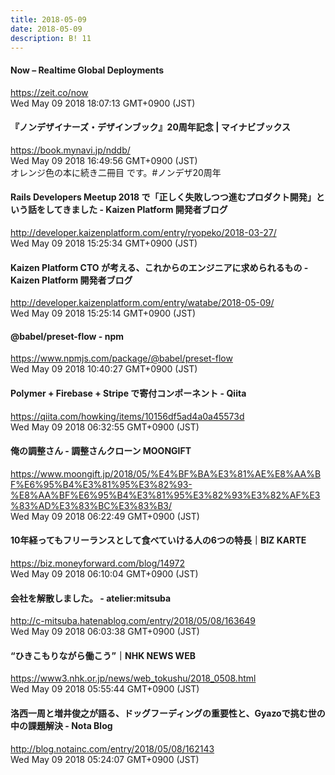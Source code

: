 ```yaml
---
title: 2018-05-09
date: 2018-05-09
description: B! 11
---
```


#### Now – Realtime Global Deployments
https://zeit.co/now<br>
Wed May 09 2018 18:07:13 GMT+0900 (JST)<br>


#### 『ノンデザイナーズ・デザインブック』20周年記念 | マイナビブックス
https://book.mynavi.jp/nddb/<br>
Wed May 09 2018 16:49:56 GMT+0900 (JST)<br>
オレンジ色の本に続き二冊目 です。#ノンデザ20周年


#### Rails Developers Meetup 2018 で「正しく失敗しつつ進むプロダクト開発」という話をしてきました - Kaizen Platform 開発者ブログ
http://developer.kaizenplatform.com/entry/ryopeko/2018-03-27/<br>
Wed May 09 2018 15:25:34 GMT+0900 (JST)<br>


#### Kaizen Platform CTO が考える、これからのエンジニアに求められるもの - Kaizen Platform 開発者ブログ
http://developer.kaizenplatform.com/entry/watabe/2018-05-09/<br>
Wed May 09 2018 15:25:14 GMT+0900 (JST)<br>


#### @babel/preset-flow  -  npm
https://www.npmjs.com/package/@babel/preset-flow<br>
Wed May 09 2018 10:40:27 GMT+0900 (JST)<br>


#### Polymer + Firebase + Stripe で寄付コンポーネント - Qiita
https://qiita.com/howking/items/10156df5ad4a0a45573d<br>
Wed May 09 2018 06:32:55 GMT+0900 (JST)<br>


#### 俺の調整さん - 調整さんクローン MOONGIFT
https://www.moongift.jp/2018/05/%E4%BF%BA%E3%81%AE%E8%AA%BF%E6%95%B4%E3%81%95%E3%82%93-%E8%AA%BF%E6%95%B4%E3%81%95%E3%82%93%E3%82%AF%E3%83%AD%E3%83%BC%E3%83%B3/<br>
Wed May 09 2018 06:22:49 GMT+0900 (JST)<br>


#### 10年経ってもフリーランスとして食べていける人の6つの特長｜BIZ KARTE
https://biz.moneyforward.com/blog/14972<br>
Wed May 09 2018 06:10:04 GMT+0900 (JST)<br>


#### 会社を解散しました。 - atelier:mitsuba
http://c-mitsuba.hatenablog.com/entry/2018/05/08/163649<br>
Wed May 09 2018 06:03:38 GMT+0900 (JST)<br>


#### “ひきこもりながら働こう”｜NHK NEWS WEB
https://www3.nhk.or.jp/news/web_tokushu/2018_0508.html<br>
Wed May 09 2018 05:55:44 GMT+0900 (JST)<br>


#### 洛西一周と増井俊之が語る、ドッグフーディングの重要性と、Gyazoで挑む世の中の課題解決 - Nota Blog
http://blog.notainc.com/entry/2018/05/08/162143<br>
Wed May 09 2018 05:24:07 GMT+0900 (JST)<br>


